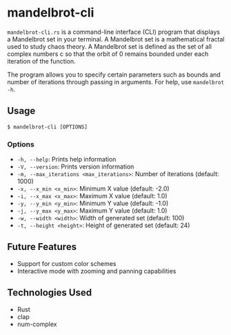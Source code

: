# mandelbrot-cli

`mandelbrot-cli.rs` is a command-line interface (CLI) program that displays a Mandelbrot set in your terminal. A Mandelbrot set is a mathematical fractal used to study chaos theory. A Mandelbrot set is defined as the set of all complex numbers c so that the orbit of 0 remains bounded under each iteration of the function.

The program allows you to specify certain parameters such as bounds and number of iterations through passing in arguments. For help, use `mandelbrot -h`.

## Usage
`$ mandelbrot-cli [OPTIONS]`

### Options

* `-h, --help`: Prints help information
* `-V, --version`: Prints version information
* `-m, --max_iterations <max_iterations>`: Number of iterations (default: 1000)
* `-x, --x_min <x_min>`: Minimum X value (default: -2.0)
* `-i, --x_max <x_max>`: Maximum X value (default: 1.0)
* `-y, --y_min <y_min>`: Minimum Y value (default: -1.0)
* `-j, --y_max <y_max>`: Maximum Y value (default: 1.0)
* `-w, --width <width>`: Width of generated set (default: 100)
* `-t, --height <height>`: Height of generated set (default: 24)

## Future Features

* Support for custom color schemes
* Interactive mode with zooming and panning capabilities

## Technologies Used

* Rust
* clap
* num-complex
